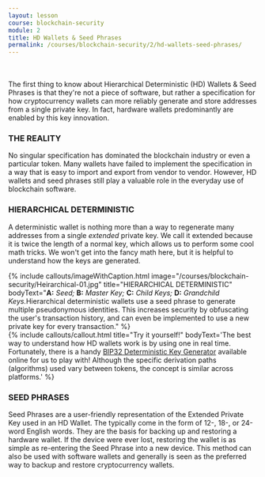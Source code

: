 ```yaml
---
layout: lesson
course: blockchain-security
module: 2
title: HD Wallets & Seed Phrases
permalink: /courses/blockchain-security/2/hd-wallets-seed-phrases/
---
```

<br>
<br>
<span class="openingParagraph">The first thing to know about Hierarchical Deterministic (HD) Wallets &amp; Seed Phrases is that they're not a piece of software, but rather a specification for how cryptocurrency wallets can more reliably generate and store addresses from a single private key. In fact, hardware wallets predominantly are enabled by this key innovation.</span>

<h3>THE REALITY</h3>


No singular specification has dominated the blockchain industry or even a particular token. Many wallets have failed to implement the specification in a way that is easy to import and export from vendor to vendor. However, HD wallets and seed phrases still play a valuable role in the everyday use of blockchain software.

<h3>HIERARCHICAL DETERMINISTIC</h3>


A deterministic wallet is nothing more than a way to regenerate many addresses from a single <em>extended</em> private key. We call it extended because it is twice the length of a normal key, which allows us to perform some cool math tricks. We won't get into the fancy math here, but it is helpful to understand how the keys are generated.

{% include callouts/imageWithCaption.html
	image="/courses/blockchain-security/Heirarchical-01.jpg"
	title="HIERARCHICAL DETERMINISTIC"
	bodyText="<b>A:</b> <i>Seed;</i> <b>B:</b> <i>Master Key;</i> <b>C:</b> <i>Child Keys;</i> <b>D:</b> <i>Grandchild Keys.</i>Hierarchical deterministic wallets use a seed phrase to generate multiple pseudonymous identities. This increases security by obfuscating the user's transaction history, and can even be implemented to use a new private key for every transaction."
%}
<br>
{% include callouts/callout.html
    title="Try it yourself!"
    bodyText='The best way to understand how HD wallets work is by using one in real time. Fortunately, there is a handy <a href="http://bip32.org/">BIP32 Deterministic Key Generator</a> available online for us to play with! Although the specific derivation paths (algorithms) used vary between tokens, the concept is similar across platforms.'
%}

<h3>SEED PHRASES</h3>


Seed Phrases are a user-friendly representation of the Extended Private Key used in an HD Wallet. The typically come in the form of 12-, 18-, or 24-word English words. They are the basis for backing up and restoring a hardware wallet. If the device were ever lost, restoring the wallet is as simple as re-entering the Seed Phrase into a new device. This method can also be used with software wallets and generally is seen as the preferred way to backup and restore cryptocurrency wallets.
